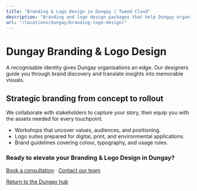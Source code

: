 ```yaml
---
title: "Branding & Logo Design in Dungay | Tweed Cloud"
description: "Branding and logo design packages that help Dungay organisations stand out."
url: "/locations/dungay/branding-logo-design/"
---
```


# Dungay Branding & Logo Design

A recognisable identity gives Dungay organisations an edge. Our designers guide you through brand discovery and translate insights into memorable visuals.

## Strategic branding from concept to rollout

We collaborate with stakeholders to capture your story, then equip you with the assets needed for every touchpoint.

- Workshops that uncover values, audiences, and positioning.
- Logo suites prepared for digital, print, and environmental applications.
- Brand guidelines covering colour, typography, and usage rules.

### Ready to elevate your Branding & Logo Design in Dungay?

[Book a consultation](/consultation/) · [Contact our team](/contact/)

[Return to the Dungay hub](/locations/dungay/)
